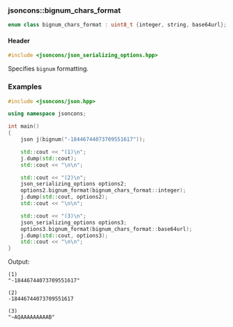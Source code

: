 ### jsoncons::bignum_chars_format

```c++
enum class bignum_chars_format : uint8_t {integer, string, base64url};
```

#### Header
```c++
#include <jsoncons/json_serializing_options.hpp>
```

Specifies `bignum` formatting. 

### Examples

```c++
#include <jsoncons/json.hpp>

using namespace jsoncons;

int main()
{
    json j(bignum("-18446744073709551617"));

    std::cout << "(1)\n";
    j.dump(std::cout);
    std::cout << "\n\n";

    std::cout << "(2)\n";
    json_serializing_options options2;
    options2.bignum_format(bignum_chars_format::integer);
    j.dump(std::cout, options2);
    std::cout << "\n\n";

    std::cout << "(3)\n";
    json_serializing_options options3;
    options3.bignum_format(bignum_chars_format::base64url);
    j.dump(std::cout, options3);
    std::cout << "\n\n";
}
```
Output:
```
(1)
"-18446744073709551617"

(2)
-18446744073709551617

(3)
"~AQAAAAAAAAAB"
```

